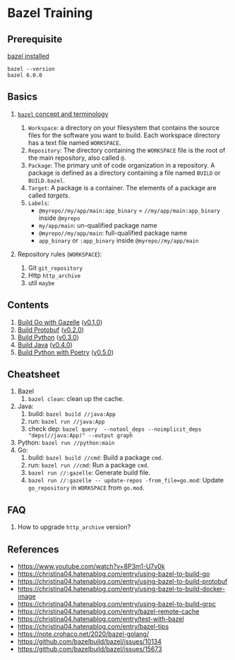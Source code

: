 # Bazel Training

## Prerequisite

[bazel installed](https://docs.bazel.build/versions/main/install-os-x.html#install-on-mac-os-x-homebrew)

```
bazel --version
bazel 6.0.0
```
## Basics

1. [`bazel` concept and terminology](https://docs.bazel.build/versions/main/build-ref.html#intro)

    1. `Workspace`: a directory on your filesystem that contains the source files for the software you want to build. Each workspace directory has a text file named `WORKSPACE`.
    1. `Repository`: The directory containing the `WORKSPACE` file is the root of the main repository, also called `@`.
    1. `Package`: The primary unit of code organization in a repository. A package is defined as a directory containing a file named `BUILD` or `BUILD.bazel`.
    1. `Target`: A package is a container. The elements of a package are called *targets*.
    1. `Labels`:
        - `@myrepo//my/app/main:app_binary` = `//my/app/main:app_binary` inside `@myrepo`
        - `my/app/main`: un-qualified package name
        - `@myrepo//my/app/main`: full-qualified package name
        - `app_binary` or `:app_binary` inside `@myrepo//my/app/main`
1. Repository rules (`WORKSPACE`):
    1. Git `git_repository`
    1. Http `http_archive`
    1. util `maybe`

## Contents

1. [Build Go with Gazelle](docs/01-build-go-with-gazelle.md) ([v0.1.0](https://github.com/nakamasato/bazel-training/releases/tag/v0.1.0))
1. [Build Protobuf](docs/02-build-protobuf.md) ([v0.2.0](https://github.com/nakamasato/bazel-training/releases/tag/v0.2.0))
1. [Build Python](docs/03-build-python.md) ([v0.3.0](https://github.com/nakamasato/bazel-training/releases/tag/v0.3.0))
1. [Build Java](docs/04-build-java.md) ([v0.4.0](https://github.com/nakamasato/bazel-training/releases/tag/v0.4.0))
1. [Build Python with Poetry](docs/04-build-python-with-poetry.md) ([v0.5.0](https://github.com/nakamasato/bazel-training/releases/tag/v0.5.0))

## Cheatsheet

1. Bazel
    1. `bazel clean`: clean up the cache.
1. Java:
    1. build: `bazel build //java:App`
    1. run: `bazel run //java:App`
    1. check dep: `bazel query  --notool_deps --noimplicit_deps "deps(//java:App)" --output graph`
1. Python: `bazel run //python:main`
1. Go:
    1. build: `bazel build //cmd`: Build a package `cmd`.
    1. run: `bazel run //cmd`: Run a package `cmd`.
    1. `bazel run //:gazelle`: Generate build file.
    1. `bazel run //:gazelle -- update-repos -from_file=go.mod`: Update `go_repository` in `WORKSPACE` from `go.mod`.
## FAQ
1. How to upgrade `http_archive` version?

## References
- https://www.youtube.com/watch?v=8P3m1-U7v0k
- https://christina04.hatenablog.com/entry/using-bazel-to-build-go
- https://christina04.hatenablog.com/entry/using-bazel-to-build-protobuf
- https://christina04.hatenablog.com/entry/using-bazel-to-build-docker-image
- https://christina04.hatenablog.com/entry/using-bazel-to-build-grpc
- https://christina04.hatenablog.com/entry/bazel-remote-cache
- https://christina04.hatenablog.com/entry/test-with-bazel
- https://christina04.hatenablog.com/entry/bazel-tips
- https://note.crohaco.net/2020/bazel-golang/
- https://github.com/bazelbuild/bazel/issues/10134
- https://github.com/bazelbuild/bazel/issues/15673
